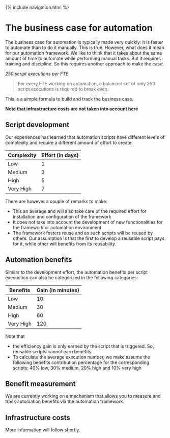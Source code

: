 {% include navigation.html %}

# The business case for automation

The business case for automation is typically made very quickly: it is faster to automate than to do it manually. 
This is true. However, what does it mean for our automation framework. 
We like to think that it takes about the same amount of time to automate while performing manual tasks. But it requires training and discipline. 
So this requires another approach to make the case.

*250 script executions per FTE*

> For every FTE working on automation, a balanced set of only 250 script executions is required to break even.

This is a simple formula to build and track the business case.

**Note that infrastructure costs are not taken into account here**

## Script development

Our experiences has learned that automation scripts have different levels of complexity and require a different amount of effort to create. 

|Complexity|Effort (in days)|
|---|---|
|Low|1|
|Medium|3|
|High|5|
|Very High|7|

There are however a couple of remarks to make:
* This an average and will also take care of the required effort for installation and configuration of the framework
* It does not take into account the development of new functionalities for the framework or automation environment
* The framework fosters reuse and as such scripts will be reused by others. Our assumption is that the first to develop a reusable script pays for it, while other will benefits from its reusability.

## Automation benefits

Similar to the development effort, the automation benefits per script execuction can also be categorized in the following categories:

|Benefits|Gain (in minutes)|
|---|---|
|Low|10|
|Medium|30|
|High|60|
|Very High|120|

Note that
* the efficiency gain is only earned by the script that is triggered. So, reusable scripts cannot earn benefits.
* To calculate the average execution number, we make assume the following benefits contribution percentage for the corresponding scripts: 40% low, 30% medium, 20% high and 10% very high

## Benefit measurement

We are currently working on a mechanism that allows you to measure and track automation benefits via the automation framework.

## Infrastructure costs

More information will follow shortly.